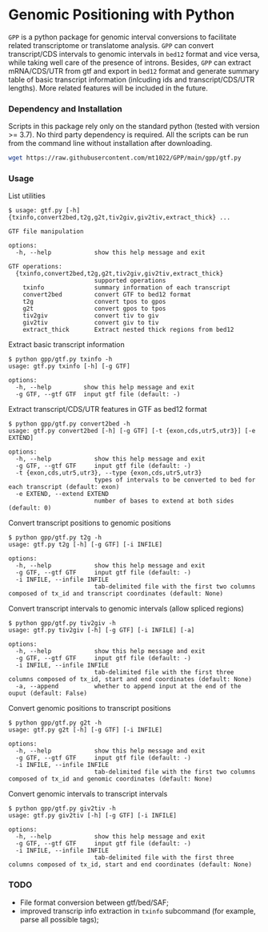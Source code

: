 # Genomic Positioning with Python

`GPP` is a python package for genomic interval conversions to facilitate related transcriptome or translatome analysis. `GPP` can convert transcript/CDS intervals to genomic intervals in `bed12` format and vice versa, while taking well care of the presence of introns. Besides, `GPP` can extract mRNA/CDS/UTR from gtf and export in `bed12` format and generate summary table of basic transcript information (inlcuding ids and transcript/CDS/UTR lengths). More related features will be included in the future.

### Dependency and Installation
Scripts in this package rely only on the standard python (tested with version >= 3.7). No third party dependency is required. All the scripts can be run from the command line without installation after downloading.

```bash
wget https://raw.githubusercontent.com/mt1022/GPP/main/gpp/gtf.py
```

### Usage
List utilities
```
$ usage: gtf.py [-h] {txinfo,convert2bed,t2g,g2t,tiv2giv,giv2tiv,extract_thick} ...

GTF file manipulation

options:
  -h, --help            show this help message and exit

GTF operations:
  {txinfo,convert2bed,t2g,g2t,tiv2giv,giv2tiv,extract_thick}
                        supported operations
    txinfo              summary information of each transcript
    convert2bed         convert GTF to bed12 format
    t2g                 convert tpos to gpos
    g2t                 convert gpos to tpos
    tiv2giv             convert tiv to giv
    giv2tiv             convert giv to tiv
    extract_thick       Extract nested thick regions from bed12
```

Extract basic transcript information
```
$ python gpp/gtf.py txinfo -h
usage: gtf.py txinfo [-h] [-g GTF]

options:
  -h, --help         show this help message and exit
  -g GTF, --gtf GTF  input gtf file (default: -)
```

Extract transcript/CDS/UTR features in GTF as bed12 format
```
$ python gpp/gtf.py convert2bed -h
usage: gtf.py convert2bed [-h] [-g GTF] [-t {exon,cds,utr5,utr3}] [-e EXTEND]

options:
  -h, --help            show this help message and exit
  -g GTF, --gtf GTF     input gtf file (default: -)
  -t {exon,cds,utr5,utr3}, --type {exon,cds,utr5,utr3}
                        types of intervals to be converted to bed for each transcript (default: exon)
  -e EXTEND, --extend EXTEND
                        number of bases to extend at both sides (default: 0)
```

Convert transcript positions to genomic positions
```
$ python gpp/gtf.py t2g -h
usage: gtf.py t2g [-h] [-g GTF] [-i INFILE]

options:
  -h, --help            show this help message and exit
  -g GTF, --gtf GTF     input gtf file (default: -)
  -i INFILE, --infile INFILE
                        tab-delimited file with the first two columns composed of tx_id and transcript coordinates (default: None)
```

Convert transcript intervals to genomic intervals (allow spliced regions)
```
$ python gpp/gtf.py tiv2giv -h
usage: gtf.py tiv2giv [-h] [-g GTF] [-i INFILE] [-a]

options:
  -h, --help            show this help message and exit
  -g GTF, --gtf GTF     input gtf file (default: -)
  -i INFILE, --infile INFILE
                        tab-delimited file with the first three columns composed of tx_id, start and end coordinates (default: None)
  -a, --append          whether to append input at the end of the ouput (default: False)
```

Convert genomic positions to transcript positions
```
$ python gpp/gtf.py g2t -h
usage: gtf.py g2t [-h] [-g GTF] [-i INFILE]

options:
  -h, --help            show this help message and exit
  -g GTF, --gtf GTF     input gtf file (default: -)
  -i INFILE, --infile INFILE
                        tab-delimited file with the first two columns composed of tx_id and genomic coordinates (default: None)
```

Convert genomic intervals to transcript intervals
```
$ python gpp/gtf.py giv2tiv -h
usage: gtf.py giv2tiv [-h] [-g GTF] [-i INFILE]

options:
  -h, --help            show this help message and exit
  -g GTF, --gtf GTF     input gtf file (default: -)
  -i INFILE, --infile INFILE
                        tab-delimited file with the first three columns composed of tx_id, start and end coordinates (default: None)
```

### TODO
- File format conversion between gtf/bed/SAF;
- improved transcrip info extraction in `txinfo` subcommand (for example, parse all possible tags);

